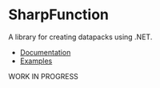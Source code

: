 # SharpFunction
A library for creating datapacks using .NET.

* [Documentation](https://github.com/Maxuss/SharpFunction/wiki)
* [Examples](https://github.com/Maxuss/SharpFunction/tree/main/SFExample)

WORK IN PROGRESS
